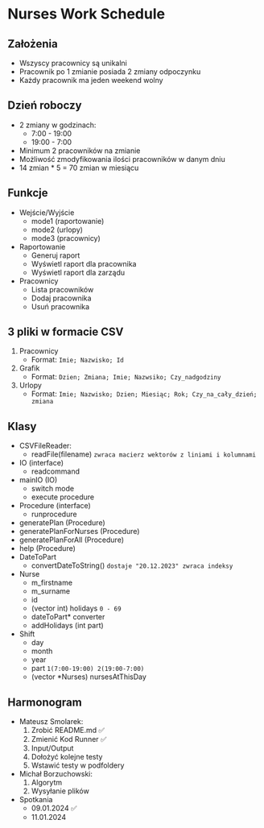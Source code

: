 # Nurses Work Schedule

## Założenia

- Wszyscy pracownicy są unikalni
- Pracownik po 1 zmianie posiada 2 zmiany odpoczynku
- Każdy pracownik ma jeden weekend wolny

## Dzień roboczy

- 2 zmiany w godzinach:
  - 7:00 - 19:00
  - 19:00 - 7:00
- Minimum 2 pracowników na zmianie
- Możliwość zmodyfikowania ilości pracowników w danym dniu 
- 14 zmian * 5 = 70 zmian w miesiącu

## Funkcje

- Wejście/Wyjście
    - mode1 (raportowanie)
    - mode2 (urlopy)
    - mode3 (pracownicy)
- Raportowanie
    - Generuj raport
    - Wyświetl raport dla pracownika
    - Wyświetl raport dla zarządu
- Pracownicy
    - Lista pracowników
    - Dodaj pracownika
    - Usuń pracownika

## 3 pliki w formacie CSV

1. Pracownicy 
    - Format: `Imie; Nazwisko; Id`
2. Grafik
    - Format: `Dzien; Zmiana; Imie; Nazwsiko; Czy_nadgodziny`
3. Urlopy
    - Format: `Imie; Nazwisko; Dzien; Miesiąc; Rok; Czy_na_cały_dzień; zmiana`

## Klasy

- CSVFileReader:
    - readFile(filename) `zwraca macierz wektorów z liniami i kolumnami`
- IO (interface)
    - readcommand
- mainIO (IO)
    - switch mode
    - execute procedure
- Procedure (interface)
    - runprocedure
- generatePlan (Procedure)
- generatePlanForNurses (Procedure)
- generatePlanForAll (Procedure)
- help (Procedure)
- DateToPart
    - convertDateToString() `dostaje "20.12.2023" zwraca indeksy`
- Nurse
    - m_firstname
    - m_surname
    - id
    - (vector int) holidays `0 - 69`
    - dateToPart* converter
    - addHolidays (int part)
- Shift
    - day
    - month
    - year
    - part `1(7:00-19:00) 2(19:00-7:00)`
    - (vector *Nurses) nursesAtThisDay

## Harmonogram
- Mateusz Smolarek:
    1. Zrobić README.md :white_check_mark:
    2. Zmienić Kod Runner :white_check_mark:
    3. Input/Output
    4. Dołożyć kolejne testy
    5. Wstawić testy w podfoldery
- Michał Borzuchowski:
    1. Algorytm
    2. Wysyłanie plików
- Spotkania
    - 09.01.2024 :white_check_mark:
    - 11.01.2024
